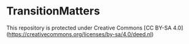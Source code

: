 # TransitionMatters
















This repository is protected under Creative Commons [CC BY-SA 4.0] (https://creativecommons.org/licenses/by-sa/4.0/deed.nl)

